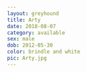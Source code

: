 ```yaml
---
layout: greyhound
title: Arty
date: 2018-08-07
category: available
sex: male
dob: 2012-05-30
color: brindle and white
pic: Arty.jpg
---
```


